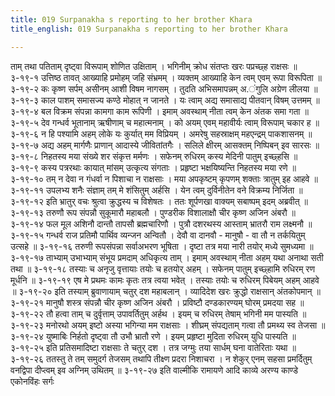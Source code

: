 ```yaml
---
title: 019 Surpanakha s reporting to her brother Khara
title_english: 019 Surpanakha s reporting to her brother Khara

---
```

<div class="audioEmbed"  caption="श्रीराम-हरिसीताराममूर्ति-घनपाठिभ्यां वचनम्" src="https://archive.org/download/Ramayana-recitation-Sriram-harisItArAmamUrti-Ghanapaati-v2/Kanda_3/Kanda_3_ARK-019-Kharaya_Angavairupya_Kathanam.mp3"></div>
ताम् तथा पतिताम् दृष्ट्वा विरूपाम् शोणित उक्षिताम् ।  
भगिनीम् क्रोध संतप्तः खरः पप्रच्छ्ह राक्षसः ॥ ३-१९-१  
उत्तिष्ठ तावत् आख्याहि प्रमोहम् जहि संभ्रमम् ।  
व्यक्तम् आख्याहि केन त्वम् एवम् रूपा विरूपिता ॥ ३-१९-२  
कः कृष्ण सर्पम् असीनम् आशी विषम नागसम् ।  
तुदति अभिसमापन्नम् अ.ंगुलि अग्रेण लीलया ॥ ३-१९-३  
काल पाशम् समासज्य कण्ठे मोहात् न जानते ।  
यः त्वाम् अद्य समासाद्य पीतवान् विषम् उत्तमम् ॥ ३-१९-४  
बल विक्रम संपन्ना कामगा काम रूपिणी ।  
इमाम् अवस्थाम् नीता त्वम् केन अंतक समा गता ॥ ३-१९-५  
देव गन्धर्व भूतानाम् ऋषीणाम् च महात्मनाम् ।  
को अयम् एवम् महावीर्यः त्वाम् विरूपाम् चकार ह ॥ ३-१९-६  
न हि पश्यामि अहम् लोके यः कुर्यात् मम विप्रियम् ।  
अमरेषु सहस्राक्षम् महएन्द्रम् पाकशासनम् ॥ ३-१९-७  
अद्य अहम् मार्गणैः प्राणान् आदास्ये जीवितांतगैः ।  
सलिले क्षीरम् आसक्तम् निष्पिबन् इव सारसः ॥ ३-१९-८  
निहतस्य मया संख्ये शर संकृत्त मर्मणः ।  
सफेनम् रुधिरम् कस्य मेदिनी पातुम् इच्छ्हसि ॥ ३-१९-९  
कस्य पत्ररथाः कायात् मांसम् उत्कृत्य संगताः ।  
प्रहृष्टा भक्षयिष्यन्ति निहतस्य मया रणे ॥ ३-१९-१०  
तम् न देवा न गंधर्वा न पिशाचा न राक्षसाः ।  
मया अपकृष्टम् कृपणम् शक्ताः त्रातुम् इह आहवे ॥ ३-१९-११  
उपलभ्य शनैः संज्ञाम् तम् मे शंसितुम् अर्हसि ।  
येन त्वम् दुर्विनीतेन वने विक्रम्य निर्जिता ॥ ३-१९-१२  
इति भ्रातुर् वचः श्रुत्वा क्रुद्धस्य च विशेषतः ।  
ततः शूर्पणखा वाक्यम् सबाष्पम् इदम् अब्रवीत् ॥ ३-१९-१३  
तरुणौ रूप संपन्नौ सुकूमारौ महाबलौ ।  
पुण्डरीक विशालाक्षौ चीर कृष्ण अजिन अंबरौ ॥ ३-१९-१४  
फल मूल अशिनौ दान्तौ तापसौ ब्रह्मचारिणौ ।  
पुत्रौ दशरथस्य आस्ताम् भ्रातरौ राम लक्ष्मनौ ॥ ३-१९-१५  
गन्धर्व राज प्रतिमौ पार्थिव व्यन्जन अन्वितौ ।  
देवौ वा दानवौ - मानुषौ - वा तौ न तर्कयितुम् उत्सहे ॥ ३-१९-१६  
तरुणी रूपसंपन्ना सर्वाअभरण भूषिता ।  
दृष्टा तत्र मया नारी तयोर् मध्ये सुमध्यमा ॥ ३-१९-१७  
ताभ्याम् उभाभ्याम् संभूय प्रमदाम् अधिकृत्य ताम् ।  
इमाम् अवस्थाम् नीता अहम् यथा अनाथा सती तथा ॥ ३-१९-१८  
तस्याः च अनृजु वृत्तायाः तयोः च हतयोर् अहम् ।  
सफेनम् पातुम् इच्छ्हामि रुधिरम् रण मूर्धनि ॥ ३-१९-१९  
एष मे प्रथमः कामः कृतः तत्र त्वया भवेत् ।  
तस्याः तयोः च रुधिरम् पिबेयम् अहम् आहवे ॥ ३-१९-२०  
इति तस्याम् ब्रुवाणायाम् चतुर् दश महाबलान् ।  
व्यादिदेश खरः क्रुद्धो राक्षसान् अंतकोपमान् ॥ ३-१९-२१  
मानुषौ शस्त्र संपन्नौ चीर कृष्ण अजिन अंबरौ ।  
प्रविष्टौ दण्डकारण्यम् घोरम् प्रमदया सह ॥ ३-१९-२२  
तौ हत्वा ताम् च दुर्वृत्ताम् उपावर्तितुम् अर्हथ ।  
इयम् च रुधिरम् तेषाम् भगिनी मम पास्यति ॥ ३-१९-२३  
मनोरथो अयम् इष्टो अस्या भगिन्या मम राक्षसाः ।  
शीघ्रम् संपद्यताम् गत्वा तौ प्रमथ्य स्व तेजसा ॥ ३-१९-२४  
युष्माबिः निर्हतो दृष्ट्वा तौ उभौ भ्रातौ रणे ।  
इयम् प्रहृष्टा मुदिता रुधिरम् युधि पास्यति ॥ ३-१९-२५  
इति प्रतिसमादिष्टा राक्षसाः ते चतुर् दश ।  
तत्र जग्मुः तया सार्धम् घना वातेरिताः यथा ॥ ३-१९-२६  
ततस्तु ते तम् समुदर्ग तेजसम्  
तथापि तीक्ष्ण प्रदरा निशाचरा ।  
न शेकुर् एनम् सहसा प्रमर्दितुम्  
वनद्विपा दीप्त्वम् इव अग्निम् उथितम् ॥ ३-१९-२७  
इति वाल्मीकि रामायणे आदि काव्ये अरण्य काण्डे एकोनविंहः सर्गः